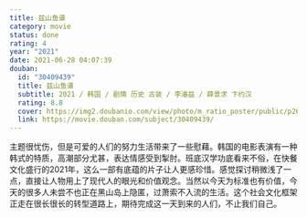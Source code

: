 ```yaml
---
title: 兹山鱼谱
category: movie
status: done
rating: 4
year: "2021"
date: 2021-06-28 04:07:39
douban:
  id: "30409439"
  title: 兹山鱼谱
  subtitle: 2021 / 韩国 / 剧情 历史 古装 / 李濬益 / 薛景求 卞约汉
  rating: 8.8
  cover: https://img2.doubanio.com/view/photo/m_ratio_poster/public/p2634952893.jpg
  link: https://movie.douban.com/subject/30409439/
---
```


主题很忧伤，但是可爱的人们的努力生活带来了一些慰藉。韩国的电影表演有一种韩式的特质，高潮部分尤甚，表达情感受到掣肘。班底汉学功底看来不俗，在快餐文化盛行的2021年，这么一部有底蕴的片子让人更感珍惜。感觉探讨稍微浅了一点，直接让人物用上了现代人的眼光和价值观念。当然以今天为标准也有价值，今天的很多人未尝不也正在黑山岛上隐匿，过萧索不入流的生活。这个社会文化框架正走在很长很长的转型道路上，期待完成这一天到来的人们，不止我们自己。
